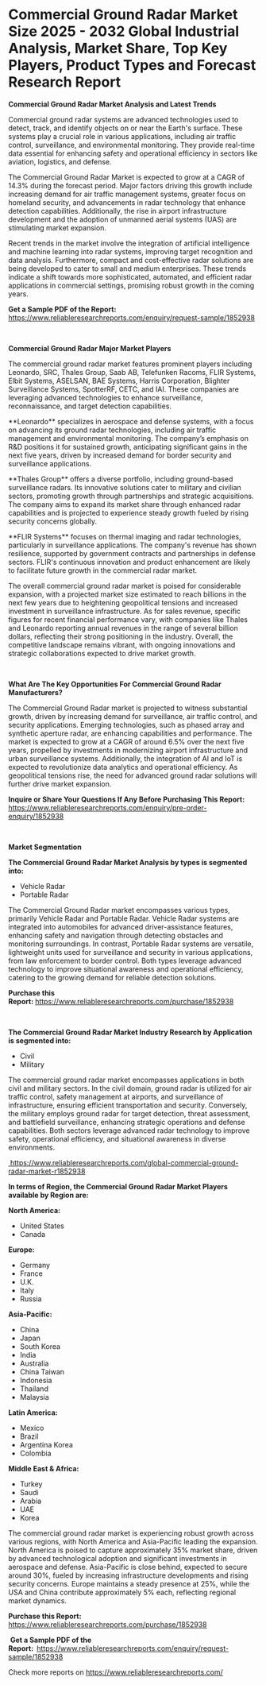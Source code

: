 <p><h1>Commercial Ground Radar Market Size 2025 - 2032 Global Industrial Analysis, Market Share, Top Key Players, Product Types and Forecast Research Report</h1></p><p><strong>Commercial Ground Radar Market Analysis and Latest Trends</strong></p>
<p><p>Commercial ground radar systems are advanced technologies used to detect, track, and identify objects on or near the Earth's surface. These systems play a crucial role in various applications, including air traffic control, surveillance, and environmental monitoring. They provide real-time data essential for enhancing safety and operational efficiency in sectors like aviation, logistics, and defense.</p><p>The Commercial Ground Radar Market is expected to grow at a CAGR of 14.3% during the forecast period. Major factors driving this growth include increasing demand for air traffic management systems, greater focus on homeland security, and advancements in radar technology that enhance detection capabilities. Additionally, the rise in airport infrastructure development and the adoption of unmanned aerial systems (UAS) are stimulating market expansion.</p><p>Recent trends in the market involve the integration of artificial intelligence and machine learning into radar systems, improving target recognition and data analysis. Furthermore, compact and cost-effective radar solutions are being developed to cater to small and medium enterprises. These trends indicate a shift towards more sophisticated, automated, and efficient radar applications in commercial settings, promising robust growth in the coming years.</p></p>
<p><strong>Get a Sample PDF of the Report:&nbsp;</strong> <a href="https://www.reliableresearchreports.com/enquiry/request-sample/1852938?utm_campaign=2243&utm_medium=2&utm_source=Github&utm_content=ia&utm_term=28022025&utm_id=commercial-ground-radar">https://www.reliableresearchreports.com/enquiry/request-sample/1852938</a></p>
<p>&nbsp;</p>
<p><strong>Commercial Ground Radar Major Market Players</strong></p>
<p><p>The commercial ground radar market features prominent players including Leonardo, SRC, Thales Group, Saab AB, Telefunken Racoms, FLIR Systems, Elbit Systems, ASELSAN, BAE Systems, Harris Corporation, Blighter Surveillance Systems, SpotterRF, CETC, and IAI. These companies are leveraging advanced technologies to enhance surveillance, reconnaissance, and target detection capabilities.</p><p>**Leonardo** specializes in aerospace and defense systems, with a focus on advancing its ground radar technologies, including air traffic management and environmental monitoring. The company’s emphasis on R&D positions it for sustained growth, anticipating significant gains in the next five years, driven by increased demand for border security and surveillance applications.</p><p>**Thales Group** offers a diverse portfolio, including ground-based surveillance radars. Its innovative solutions cater to military and civilian sectors, promoting growth through partnerships and strategic acquisitions. The company aims to expand its market share through enhanced radar capabilities and is projected to experience steady growth fueled by rising security concerns globally.</p><p>**FLIR Systems** focuses on thermal imaging and radar technologies, particularly in surveillance applications. The company's revenue has shown resilience, supported by government contracts and partnerships in defense sectors. FLIR's continuous innovation and product enhancement are likely to facilitate future growth in the commercial radar market.</p><p>The overall commercial ground radar market is poised for considerable expansion, with a projected market size estimated to reach billions in the next few years due to heightening geopolitical tensions and increased investment in surveillance infrastructure. As for sales revenue, specific figures for recent financial performance vary, with companies like Thales and Leonardo reporting annual revenues in the range of several billion dollars, reflecting their strong positioning in the industry. Overall, the competitive landscape remains vibrant, with ongoing innovations and strategic collaborations expected to drive market growth.</p></p>
<p>&nbsp;</p>
<p><strong>What Are The Key Opportunities For Commercial Ground Radar Manufacturers?</strong></p>
<p><p>The Commercial Ground Radar market is projected to witness substantial growth, driven by increasing demand for surveillance, air traffic control, and security applications. Emerging technologies, such as phased array and synthetic aperture radar, are enhancing capabilities and performance. The market is expected to grow at a CAGR of around 6.5% over the next five years, propelled by investments in modernizing airport infrastructure and urban surveillance systems. Additionally, the integration of AI and IoT is expected to revolutionize data analytics and operational efficiency. As geopolitical tensions rise, the need for advanced ground radar solutions will further drive market expansion.</p></p>
<p><strong>Inquire or Share Your Questions If Any Before Purchasing This Report:</strong> <a href="https://www.reliableresearchreports.com/enquiry/pre-order-enquiry/1852938?utm_campaign=2243&utm_medium=2&utm_source=Github&utm_content=ia&utm_term=28022025&utm_id=commercial-ground-radar">https://www.reliableresearchreports.com/enquiry/pre-order-enquiry/1852938</a></p>
<p>&nbsp;</p>
<p><strong>Market Segmentation</strong></p>
<p><strong>The Commercial Ground Radar Market Analysis by types is segmented into:</strong></p>
<p><ul><li>Vehicle Radar</li><li>Portable Radar</li></ul></p>
<p><p>The Commercial Ground Radar market encompasses various types, primarily Vehicle Radar and Portable Radar. Vehicle Radar systems are integrated into automobiles for advanced driver-assistance features, enhancing safety and navigation through detecting obstacles and monitoring surroundings. In contrast, Portable Radar systems are versatile, lightweight units used for surveillance and security in various applications, from law enforcement to border control. Both types leverage advanced technology to improve situational awareness and operational efficiency, catering to the growing demand for reliable detection solutions.</p></p>
<p><strong>Purchase this Report:&nbsp;</strong><a href="https://www.reliableresearchreports.com/purchase/1852938?utm_campaign=2243&utm_medium=2&utm_source=Github&utm_content=ia&utm_term=28022025&utm_id=commercial-ground-radar">https://www.reliableresearchreports.com/purchase/1852938</a></p>
<p>&nbsp;</p>
<p><strong>The Commercial Ground Radar Market Industry Research by Application is segmented into:</strong></p>
<p><ul><li>Civil</li><li>Military</li></ul></p>
<p><p>The commercial ground radar market encompasses applications in both civil and military sectors. In the civil domain, ground radar is utilized for air traffic control, safety management at airports, and surveillance of infrastructure, ensuring efficient transportation and security. Conversely, the military employs ground radar for target detection, threat assessment, and battlefield surveillance, enhancing strategic operations and defense capabilities. Both sectors leverage advanced radar technology to improve safety, operational efficiency, and situational awareness in diverse environments.</p></p>
<p><a href="https://www.reliableresearchreports.com/global-commercial-ground-radar-market-r1852938?utm_campaign=2243&utm_medium=2&utm_source=Github&utm_content=ia&utm_term=28022025&utm_id=commercial-ground-radar">&nbsp;https://www.reliableresearchreports.com/global-commercial-ground-radar-market-r1852938</a></p>
<p><strong>In terms of Region, the Commercial Ground Radar Market Players available by Region are:</strong></p>
<p>
    <p> <strong> North America: </strong>
        <ul>
            <li>United States</li>
            <li>Canada</li>
        </ul>
        </p> 
    <p> <strong> Europe: </strong>
        <ul>
            <li>Germany</li>
            <li>France</li>
            <li>U.K.</li>
            <li>Italy</li>
            <li>Russia</li>
        </ul>
        </p> 
    <p> <strong> Asia-Pacific: </strong>
        <ul>
            <li>China</li>
            <li>Japan</li>
            <li>South Korea</li>
            <li>India</li>
            <li>Australia</li>
            <li>China Taiwan</li>
            <li>Indonesia</li>
            <li>Thailand</li>
            <li>Malaysia</li>
        </ul>
        </p> 
    <p> <strong> Latin America: </strong>
        <ul>
            <li>Mexico</li>
            <li>Brazil</li>
            <li>Argentina Korea</li>
            <li>Colombia</li>
        </ul>
        </p> 
    <p> <strong> Middle East & Africa: </strong>
        <ul>
            <li>Turkey</li>
            <li>Saudi</li>
            <li>Arabia</li>
            <li>UAE</li>
            <li>Korea</li>
        </ul>
    </p>
    </p>
<p><p>The commercial ground radar market is experiencing robust growth across various regions, with North America and Asia-Pacific leading the expansion. North America is poised to capture approximately 35% market share, driven by advanced technological adoption and significant investments in aerospace and defense. Asia-Pacific is close behind, expected to secure around 30%, fueled by increasing infrastructure developments and rising security concerns. Europe maintains a steady presence at 25%, while the USA and China contribute approximately 5% each, reflecting regional market dynamics.</p></p>
<p><strong>Purchase this Report: </strong><a href="https://www.reliableresearchreports.com/purchase/1852938?utm_campaign=2243&utm_medium=2&utm_source=Github&utm_content=ia&utm_term=28022025&utm_id=commercial-ground-radar">https://www.reliableresearchreports.com/purchase/1852938</a></p>
<p>&nbsp;<strong>Get a Sample PDF of the Report:&nbsp;&nbsp;</strong><a href="https://www.reliableresearchreports.com/enquiry/request-sample/1852938?utm_campaign=2243&utm_medium=2&utm_source=Github&utm_content=ia&utm_term=28022025&utm_id=commercial-ground-radar">https://www.reliableresearchreports.com/enquiry/request-sample/1852938</a></p>
<p><strong></strong></p>
<p>Check more reports on <a href="https://www.reliableresearchreports.com/?utm_campaign=2243&utm_medium=2&utm_source=Github&utm_content=ia&utm_term=28022025&utm_id=commercial-ground-radar">https://www.reliableresearchreports.com/</a></p>